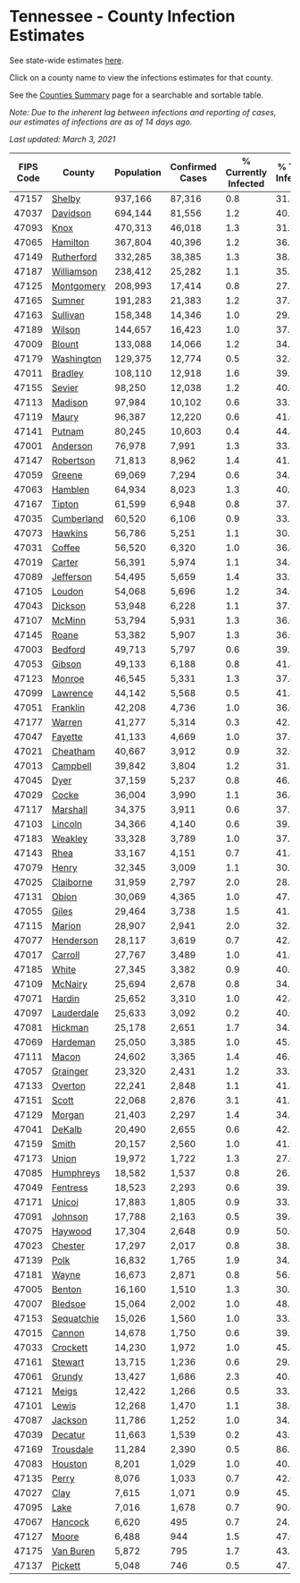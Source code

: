 # Tennessee - County Infection Estimates

See state-wide estimates [here](/infections/us-tn).

Click on a county name to view the infections estimates for that county.

See the [Counties Summary](/infections/summary-counties) page for a searchable and sortable table.

*Note: Due to the inherent lag between infections and reporting of cases, our estimates of infections are as of 14 days ago.*

*Last updated: March 3, 2021*

|   FIPS Code |                   County |   Population |   Confirmed Cases |   % Currently Infected |   % Total Infected |
|-------------|--------------------------|--------------|-------------------|------------------------|--------------------|
|       47157 |         [Shelby](shelby) |      937,166 |            87,316 |                    0.8 |               31.8 |
|       47037 |     [Davidson](davidson) |      694,144 |            81,556 |                    1.2 |               40.3 |
|       47093 |             [Knox](knox) |      470,313 |            46,018 |                    1.3 |               31.8 |
|       47065 |     [Hamilton](hamilton) |      367,804 |            40,396 |                    1.2 |               36.3 |
|       47149 | [Rutherford](rutherford) |      332,285 |            38,385 |                    1.3 |               38.3 |
|       47187 | [Williamson](williamson) |      238,412 |            25,282 |                    1.1 |               35.5 |
|       47125 | [Montgomery](montgomery) |      208,993 |            17,414 |                    0.8 |               27.3 |
|       47165 |         [Sumner](sumner) |      191,283 |            21,383 |                    1.2 |               37.6 |
|       47163 |     [Sullivan](sullivan) |      158,348 |            14,346 |                    1.0 |               29.5 |
|       47189 |         [Wilson](wilson) |      144,657 |            16,423 |                    1.0 |               37.7 |
|       47009 |         [Blount](blount) |      133,088 |            14,066 |                    1.2 |               34.5 |
|       47179 | [Washington](washington) |      129,375 |            12,774 |                    0.5 |               32.6 |
|       47011 |       [Bradley](bradley) |      108,110 |            12,918 |                    1.6 |               39.2 |
|       47155 |         [Sevier](sevier) |       98,250 |            12,038 |                    1.2 |               40.4 |
|       47113 |       [Madison](madison) |       97,984 |            10,102 |                    0.6 |               33.9 |
|       47119 |           [Maury](maury) |       96,387 |            12,220 |                    0.6 |               41.6 |
|       47141 |         [Putnam](putnam) |       80,245 |            10,603 |                    0.4 |               44.4 |
|       47001 |     [Anderson](anderson) |       76,978 |             7,991 |                    1.3 |               33.8 |
|       47147 |   [Robertson](robertson) |       71,813 |             8,962 |                    1.4 |               41.7 |
|       47059 |         [Greene](greene) |       69,069 |             7,294 |                    0.6 |               34.7 |
|       47063 |       [Hamblen](hamblen) |       64,934 |             8,023 |                    1.3 |               40.9 |
|       47167 |         [Tipton](tipton) |       61,599 |             6,948 |                    0.8 |               37.8 |
|       47035 | [Cumberland](cumberland) |       60,520 |             6,106 |                    0.9 |               33.3 |
|       47073 |       [Hawkins](hawkins) |       56,786 |             5,251 |                    1.1 |               30.2 |
|       47031 |         [Coffee](coffee) |       56,520 |             6,320 |                    1.0 |               36.4 |
|       47019 |         [Carter](carter) |       56,391 |             5,974 |                    1.1 |               34.4 |
|       47089 |   [Jefferson](jefferson) |       54,495 |             5,659 |                    1.4 |               33.9 |
|       47105 |         [Loudon](loudon) |       54,068 |             5,696 |                    1.2 |               34.6 |
|       47043 |       [Dickson](dickson) |       53,948 |             6,228 |                    1.1 |               37.9 |
|       47107 |         [McMinn](mcminn) |       53,794 |             5,931 |                    1.3 |               36.0 |
|       47145 |           [Roane](roane) |       53,382 |             5,907 |                    1.3 |               36.0 |
|       47003 |       [Bedford](bedford) |       49,713 |             5,797 |                    0.6 |               39.1 |
|       47053 |         [Gibson](gibson) |       49,133 |             6,188 |                    0.8 |               41.4 |
|       47123 |         [Monroe](monroe) |       46,545 |             5,331 |                    1.3 |               37.4 |
|       47099 |     [Lawrence](lawrence) |       44,142 |             5,568 |                    0.5 |               41.4 |
|       47051 |     [Franklin](franklin) |       42,208 |             4,736 |                    1.0 |               36.6 |
|       47177 |         [Warren](warren) |       41,277 |             5,314 |                    0.3 |               42.3 |
|       47047 |       [Fayette](fayette) |       41,133 |             4,669 |                    1.0 |               37.6 |
|       47021 |     [Cheatham](cheatham) |       40,667 |             3,912 |                    0.9 |               32.0 |
|       47013 |     [Campbell](campbell) |       39,842 |             3,804 |                    1.2 |               31.1 |
|       47045 |             [Dyer](dyer) |       37,159 |             5,237 |                    0.8 |               46.2 |
|       47029 |           [Cocke](cocke) |       36,004 |             3,990 |                    1.1 |               36.4 |
|       47117 |     [Marshall](marshall) |       34,375 |             3,911 |                    0.6 |               37.1 |
|       47103 |       [Lincoln](lincoln) |       34,366 |             4,140 |                    0.6 |               39.5 |
|       47183 |       [Weakley](weakley) |       33,328 |             3,789 |                    1.0 |               37.1 |
|       47143 |             [Rhea](rhea) |       33,167 |             4,151 |                    0.7 |               41.4 |
|       47079 |           [Henry](henry) |       32,345 |             3,009 |                    1.1 |               30.3 |
|       47025 |   [Claiborne](claiborne) |       31,959 |             2,797 |                    2.0 |               28.3 |
|       47131 |           [Obion](obion) |       30,069 |             4,365 |                    1.0 |               47.5 |
|       47055 |           [Giles](giles) |       29,464 |             3,738 |                    1.5 |               41.5 |
|       47115 |         [Marion](marion) |       28,907 |             2,941 |                    2.0 |               32.8 |
|       47077 |   [Henderson](henderson) |       28,117 |             3,619 |                    0.7 |               42.6 |
|       47017 |       [Carroll](carroll) |       27,767 |             3,489 |                    1.0 |               41.0 |
|       47185 |           [White](white) |       27,345 |             3,382 |                    0.9 |               40.2 |
|       47109 |       [McNairy](mcnairy) |       25,694 |             2,678 |                    0.8 |               34.2 |
|       47071 |         [Hardin](hardin) |       25,652 |             3,310 |                    1.0 |               42.4 |
|       47097 | [Lauderdale](lauderdale) |       25,633 |             3,092 |                    0.2 |               40.0 |
|       47081 |       [Hickman](hickman) |       25,178 |             2,651 |                    1.7 |               34.3 |
|       47069 |     [Hardeman](hardeman) |       25,050 |             3,385 |                    1.0 |               45.4 |
|       47111 |           [Macon](macon) |       24,602 |             3,365 |                    1.4 |               46.0 |
|       47057 |     [Grainger](grainger) |       23,320 |             2,431 |                    1.2 |               33.9 |
|       47133 |       [Overton](overton) |       22,241 |             2,848 |                    1.1 |               41.4 |
|       47151 |           [Scott](scott) |       22,068 |             2,876 |                    3.1 |               41.9 |
|       47129 |         [Morgan](morgan) |       21,403 |             2,297 |                    1.4 |               34.8 |
|       47041 |         [DeKalb](dekalb) |       20,490 |             2,655 |                    0.6 |               42.8 |
|       47159 |           [Smith](smith) |       20,157 |             2,560 |                    1.0 |               41.9 |
|       47173 |           [Union](union) |       19,972 |             1,722 |                    1.3 |               27.6 |
|       47085 |   [Humphreys](humphreys) |       18,582 |             1,537 |                    0.8 |               26.8 |
|       47049 |     [Fentress](fentress) |       18,523 |             2,293 |                    0.6 |               39.9 |
|       47171 |         [Unicoi](unicoi) |       17,883 |             1,805 |                    0.9 |               33.2 |
|       47091 |       [Johnson](johnson) |       17,788 |             2,163 |                    0.5 |               39.4 |
|       47075 |       [Haywood](haywood) |       17,304 |             2,648 |                    0.9 |               50.6 |
|       47023 |       [Chester](chester) |       17,297 |             2,017 |                    0.8 |               38.2 |
|       47139 |             [Polk](polk) |       16,832 |             1,765 |                    1.9 |               34.1 |
|       47181 |           [Wayne](wayne) |       16,673 |             2,871 |                    0.8 |               56.9 |
|       47005 |         [Benton](benton) |       16,160 |             1,510 |                    1.3 |               30.5 |
|       47007 |       [Bledsoe](bledsoe) |       15,064 |             2,002 |                    1.0 |               48.5 |
|       47153 | [Sequatchie](sequatchie) |       15,026 |             1,560 |                    1.0 |               33.8 |
|       47015 |         [Cannon](cannon) |       14,678 |             1,750 |                    0.6 |               39.3 |
|       47033 |     [Crockett](crockett) |       14,230 |             1,972 |                    1.0 |               45.4 |
|       47161 |       [Stewart](stewart) |       13,715 |             1,236 |                    0.6 |               29.2 |
|       47061 |         [Grundy](grundy) |       13,427 |             1,686 |                    2.3 |               40.6 |
|       47121 |           [Meigs](meigs) |       12,422 |             1,266 |                    0.5 |               33.5 |
|       47101 |           [Lewis](lewis) |       12,268 |             1,470 |                    1.1 |               38.6 |
|       47087 |       [Jackson](jackson) |       11,786 |             1,252 |                    1.0 |               34.5 |
|       47039 |       [Decatur](decatur) |       11,663 |             1,539 |                    0.2 |               43.3 |
|       47169 |   [Trousdale](trousdale) |       11,284 |             2,390 |                    0.5 |               86.7 |
|       47083 |       [Houston](houston) |        8,201 |             1,029 |                    1.0 |               40.5 |
|       47135 |           [Perry](perry) |        8,076 |             1,033 |                    0.7 |               42.0 |
|       47027 |             [Clay](clay) |        7,615 |             1,071 |                    0.9 |               45.2 |
|       47095 |             [Lake](lake) |        7,016 |             1,678 |                    0.7 |               90.4 |
|       47067 |       [Hancock](hancock) |        6,620 |               495 |                    0.7 |               24.7 |
|       47127 |           [Moore](moore) |        6,488 |               944 |                    1.5 |               47.0 |
|       47175 |   [Van Buren](van-buren) |        5,872 |               795 |                    1.7 |               43.5 |
|       47137 |       [Pickett](pickett) |        5,048 |               746 |                    0.5 |               47.8 |